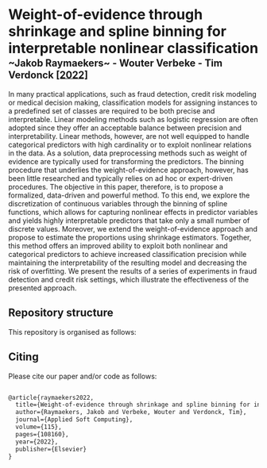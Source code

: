 # Weight-of-evidence through shrinkage and spline binning for interpretable nonlinear classification </br><sub><sub>~Jakob Raymaekers~ - Wouter Verbeke - Tim Verdonck [[2022]](https://doi.org/10.1016/j.asoc.2021.108160)</sub></sub>
In many practical applications, such as fraud detection, credit risk modeling or medical decision making, classification models for assigning instances to a predefined set of classes are required to be both precise and interpretable. Linear modeling methods such as logistic regression are often adopted since they offer an acceptable balance between precision and interpretability. Linear methods, however, are not well equipped to handle categorical predictors with high cardinality or to exploit nonlinear relations in the data. As a solution, data preprocessing methods such as weight of evidence are typically used for transforming the predictors. The binning procedure that underlies the weight-of-evidence approach, however, has been little researched and typically relies on ad hoc or expert-driven procedures. The objective in this paper, therefore, is to propose a formalized, data-driven and powerful method. To this end, we explore the discretization of continuous variables through the binning of spline functions, which allows for capturing nonlinear effects in predictor variables and yields highly interpretable predictors that take only a small number of discrete values. Moreover, we extend the weight-of-evidence approach and propose to estimate the proportions using shrinkage estimators. Together, this method offers an improved ability to exploit both nonlinear and categorical predictors to achieve increased classification precision while maintaining the interpretability of the resulting model and decreasing the risk of overfitting. We present the results of a series of experiments in fraud detection and credit risk settings, which illustrate the effectiveness of the presented approach.

## Repository structure
This repository is organised as follows:


## Citing
Please cite our paper and/or code as follows:

```tex

@article{raymaekers2022,
  title={Weight-of-evidence through shrinkage and spline binning for interpretable nonlinear classification},
  author={Raymaekers, Jakob and Verbeke, Wouter and Verdonck, Tim},
  journal={Applied Soft Computing},
  volume={115},
  pages={108160},
  year={2022},
  publisher={Elsevier}
}


```